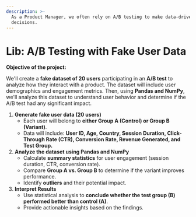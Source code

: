 ```yaml
---
description: >-
  As a Product Manager, we often rely on A/B testing to make data-driven
  decisions.
---
```


# Lib: A/B Testing with Fake User Data

**Objective of the project:**

We'll create a **fake dataset of 20 users** participating in an **A/B test** to analyze how they interact with a product. The dataset will include user demographics and engagement metrics. Then, using **Pandas and NumPy**, we'll analyze this dataset to understand user behavior and determine if the A/B test had any significant impact.

1. **Generate fake user data (20 users)**
   * Each user will belong to **either Group A (Control) or Group B (Variant)**.
   * Data will include: **User ID, Age, Country, Session Duration, Click-Through Rate (CTR), Conversion Rate, Revenue Generated, and Test Group.**
2. **Analyze the dataset using Pandas and NumPy**
   * Calculate **summary statistics** for user engagement (session duration, CTR, conversion rate).
   * Compare **Group A vs. Group B** to determine if the variant improves performance.
   * Identify **outliers** and their potential impact.
3. **Interpret Results**
   * Use statistical analysis to **conclude whether the test group (B) performed better than control (A)**.
   * Provide actionable insights based on the findings.
